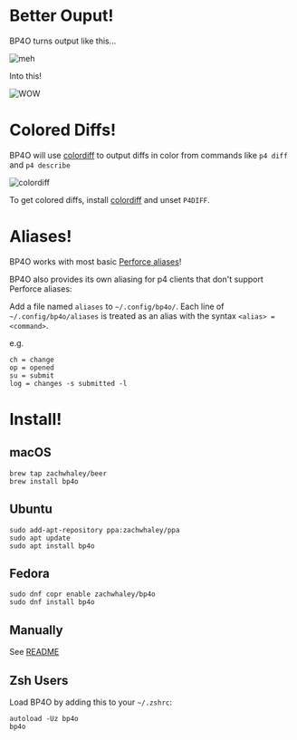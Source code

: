 # Better Ouput!

BP4O turns output like this...

![meh](http://i.imgur.com/euoNBOw.png)

Into this!

![WOW](http://i.imgur.com/atCFBp6.png)

# Colored Diffs!

BP4O will use [colordiff](http://www.colordiff.org/) to output diffs in color from commands like `p4 diff` and `p4 describe`

![colordiff](http://i.imgur.com/5jGjV7K.png)

To get colored diffs, install [colordiff](http://www.colordiff.org/) and unset `P4DIFF`.

# Aliases!

BP4O works with most basic [Perforce aliases](https://www.perforce.com/perforce/r16.1/manuals/cmdref/chapter.introduction.html#introduction.aliases)!

BP4O also provides its own aliasing for p4 clients that don't support Perforce aliases:

Add a file named `aliases` to `~/.config/bp4o/`.
Each line of `~/.config/bp4o/aliases` is treated as an alias with the syntax `<alias> = <command>`.

e.g.

```shell
ch = change
op = opened
su = submit
log = changes -s submitted -l
```

# Install!

## macOS

```shell
brew tap zachwhaley/beer
brew install bp4o
```

## Ubuntu

```shell
sudo add-apt-repository ppa:zachwhaley/ppa
sudo apt update
sudo apt install bp4o
```

## Fedora

```shell
sudo dnf copr enable zachwhaley/bp4o
sudo dnf install bp4o
```

## Manually

See [README](https://github.com/zachwhaley/bp4o#others)

## Zsh Users

Load BP4O by adding this to your `~/.zshrc`:

```shell
autoload -Uz bp4o
bp4o
```